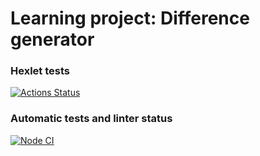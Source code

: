 # Learning project: Difference generator

### Hexlet tests
[![Actions Status](https://github.com/256sha9gag/fullstack-javascript-project-46/workflows/hexlet-check/badge.svg)](https://github.com/256sha9gag/fullstack-javascript-project-46/actions)

### Automatic tests and linter status
[![Node CI](https://github.com/256sha9gag/fullstack-javascript-project-46/workflows/nodejs.yml/badge.svg)](https://github.com/256sha9gag/fullstack-javascript-project-46/actions)